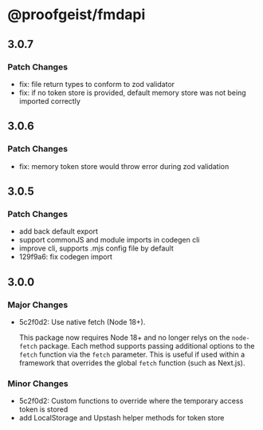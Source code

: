 # @proofgeist/fmdapi

## 3.0.7

### Patch Changes

- fix: file return types to conform to zod validator
- fix: if no token store is provided, default memory store was not being imported correctly

## 3.0.6

### Patch Changes

- fix: memory token store would throw error during zod validation

## 3.0.5

### Patch Changes

- add back default export
- support commonJS and module imports in codegen cli
- improve cli, supports .mjs config file by default
- 129f9a6: fix codegen import

## 3.0.0

### Major Changes

- 5c2f0d2: Use native fetch (Node 18+).

  This package now requires Node 18+ and no longer relys on the `node-fetch` package.
  Each method supports passing additional options to the `fetch` function via the `fetch` parameter. This is useful if used within a framework that overrides the global `fetch` function (such as Next.js).

### Minor Changes

- 5c2f0d2: Custom functions to override where the temporary access token is stored
- add LocalStorage and Upstash helper methods for token store
